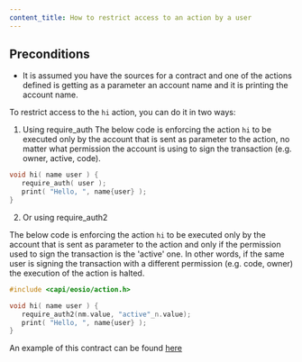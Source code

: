 ```yaml
---
content_title: How to restrict access to an action by a user
---
```


## Preconditions
- It is assumed you have the sources for a contract and one of the actions defined is getting as a parameter an account name and it is printing the account name.

To restrict access to the `hi` action, you can do it in two ways:

1. Using require_auth
The below code is enforcing the action `hi` to be executed only by the account that is sent as parameter to the action, no matter what permission the account is using to sign the transaction (e.g. owner, active, code).

```cpp
void hi( name user ) {
   require_auth( user );
   print( "Hello, ", name{user} );
}
```

2. Or using require_auth2

The below code is enforcing the action `hi` to be executed only by the account that is sent as parameter to the action and only if the permission used to sign the transaction is the 'active' one. In other words, if the same user is signing the transaction with a different permission (e.g. code, owner) the execution of the action is halted.

```cpp
#include <capi/eosio/action.h>

void hi( name user ) {
   require_auth2(nm.value, "active"_n.value);
   print( "Hello, ", name{user} );
}
```

An example of this contract can be found [here](https://github.com/vectrum-core/vectrum.cdt/blob/master/examples/hello/src/hello.cpp)
